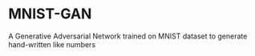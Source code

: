 # MNIST-GAN

A Generative Adversarial Network trained on MNIST dataset to generate hand-written like numbers
